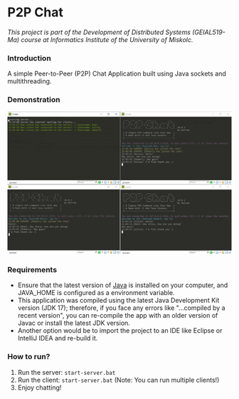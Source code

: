 # P2P Chat
*This project is part of the Development of Distributed Systems (GEIAL519-Ma) course at Informatics Institute of the University of Miskolc.*
### Introduction
A simple Peer-to-Peer (P2P) Chat Application built using Java sockets and multithreading.  
### Demonstration
![demo](https://github.com/hhamdan95/P2PChatApp/blob/master/demo.png?raw=true)
### Requirements
- Ensure that the latest version of [Java](https://www.oracle.com/java/technologies/downloads/) is installed on your computer, and JAVA_HOME is configured as a environment variable.
- This application was compiled using the latest Java Development Kit version (JDK 17); therefore, if you face any errors like "...compiled by a recent version", you can re-compile the app with an older version of Javac or install the latest JDK version.
- Another option would be to import the project to an IDE like Eclipse or IntelliJ IDEA and re-build it.
### How to run?
1. Run the server: `start-server.bat`
2. Run the client: `start-server.bat` (Note: You can run multiple clients!)
3. Enjoy chatting!
